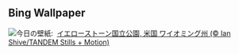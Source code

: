 ## Bing Wallpaper
![](https://www.bing.com/th?id=OHR.BisonYellowstone_JA-JP3698112107_UHD.jpg&w=1000)今日の壁紙: &nbsp;[イエローストーン国立公園, 米国 ワイオミング州 (© Ian Shive/TANDEM Stills + Motion)](https://www.bing.com/th?id=OHR.BisonYellowstone_JA-JP3698112107_UHD.jpg)
<br><br/>
